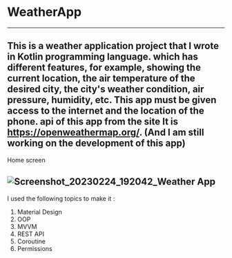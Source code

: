 # WeatherApp
---------------
This is a weather application project that I wrote in Kotlin programming language.
which has different features, for example, showing the current location, the air temperature of the desired city, the city's weather condition, air pressure, humidity, etc.
This app must be given access to the internet and the location of the phone.
api of this app from the site
It is https://openweathermap.org/.
(And I am still working on the development of this app)
---------------
Home screen 

![Screenshot_20230224_192042_Weather App](https://user-images.githubusercontent.com/115555417/221226166-f860b28d-59b5-4ac0-9ae6-4c6413bd7f34.jpg)
---------------
I used the following topics to make it :
1. Material Design
2. OOP
3. MVVM
4. REST API
5. Coroutine
6. Permissions
